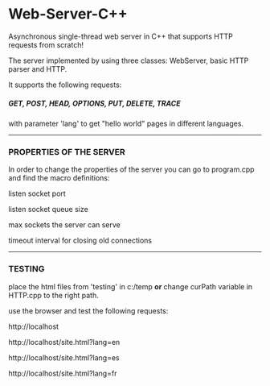 # Web-Server-C++
Asynchronous single-thread web server in C++
that supports HTTP requests from scratch!

The server implemented by using three classes:
WebServer, basic HTTP parser and HTTP.

It supports the following requests:

##### GET, POST, HEAD, OPTIONS, PUT, DELETE, TRACE

with parameter 'lang' to get "hello world" pages in different languages.

-------------------------------------
### PROPERTIES OF THE SERVER

In order to change the properties of the server you can go to program.cpp and find the macro definitions:

listen socket port

listen socket queue size

max sockets the server can serve

timeout interval for closing old connections

--------------------------------------

### TESTING

place the html files from 'testing' in c:/temp
**or** change curPath variable in HTTP.cpp to the right path.

use the browser and test the following requests:

http://localhost

http://localhost/site.html?lang=en

http://localhost/site.html?lang=es

http://localhost/site.html?lang=fr
